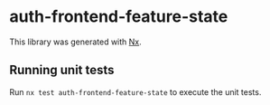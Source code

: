 # auth-frontend-feature-state

This library was generated with [Nx](https://nx.dev).

## Running unit tests

Run `nx test auth-frontend-feature-state` to execute the unit tests.
